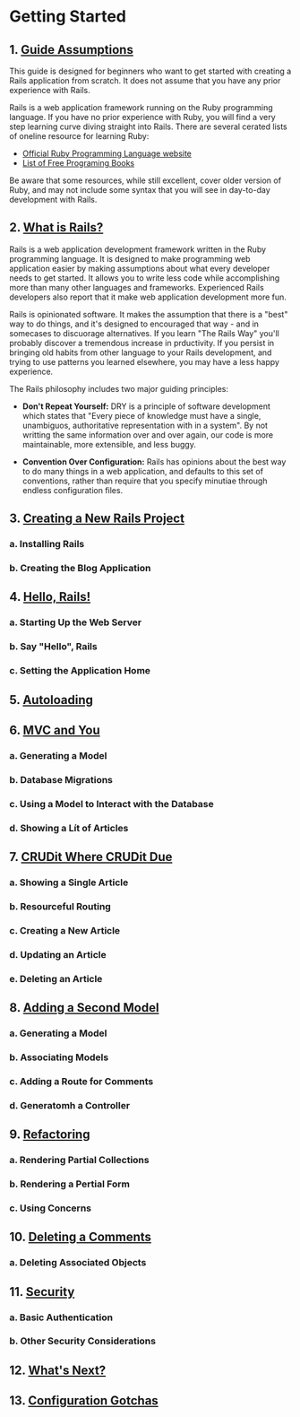 # Getting Started

## 1. <u>Guide Assumptions</u>

This guide is designed for beginners who want to get started with creating a Rails application from scratch. It does not assume that you have any prior experience with Rails.

Rails is a web application framework running on the Ruby programming language. If you have no prior experience with Ruby, you will find a very step learning curve diving straight into Rails. There are several cerated lists of oneline resource for learning Ruby:
- [Official Ruby Programming Language website](https://www.ruby-lang.org/en/documentation/)
- [List of Free Programing Books](https://github.com/EbookFoundation/free-programming-books/blob/main/books/free-programming-books-langs.md#ruby)

Be aware that some resources, while still excellent, cover older version of Ruby, and may not include some syntax that you will see in day-to-day development with Rails.

## 2. <u>What is Rails?</u>

Rails is a web application development framework written in the Ruby programming language. It is designed to make programming web application easier by making assumptions about what every developer needs to get started. It allows you to write less code while accomplishing more than many other languages and frameworks. Experienced Rails developers also report that it make web application development more fun.

Rails is opinionated software. It makes the assumption that there is a "best" way to do things, and it's designed to encouraged that way - and in somecases to discuorage alternatives. If you learn "The Rails Way" you'll probably discover a tremendous increase in prductivity. If you persist in bringing old habits from other language to your Rails development, and trying to use patterns you learned elsewhere, you may have a less happy experience.

The Rails philosophy includes two major guiding principles:

- <b>Don't Repeat Yourself:</b> DRY is a principle of software development which states that "Every piece of knowledge must have a single, unambiguos, authoritative representation with in a system". By not writting the same information over and over again, our code is more maintainable, more extensible, and less buggy.

- <b>Convention Over Configuration:</b> Rails has opinions about the best way to do many things in a web application, and defaults to this set of conventions, rather than require that you specify minutiae through endless configuration files.

## 3. <u>Creating a New Rails Project</u>

### a. Installing Rails

### b. Creating the Blog Application

## 4. <u>Hello, Rails!</u>

### a. Starting Up the Web Server

### b. Say "Hello", Rails

### c. Setting the Application Home

## 5. <u>Autoloading</u>

## 6. <u>MVC and You</u>

### a. Generating a Model

### b. Database Migrations

### c. Using a Model to Interact with the Database

### d. Showing a Lít of Articles

## 7. <u>CRUDit Where CRUDit Due</u>

### a. Showing a Single Article

### b. Resourceful Routing

### c. Creating a New Article

### d. Updating an Article

### e. Deleting an Article

## 8. <u>Adding a Second Model</u>

### a. Generating a Model

### b. Associating Models

### c. Adding a Route for Comments

### d. Generatomh a Controller

## 9. <u>Refactoring</u>

### a. Rendering Partial Collections

### b. Rendering a Pertial Form

### c. Using Concerns

## 10. <u>Deleting a Comments</u>

### a. Deleting Associated Objects

## 11. <u>Security</u>

### a. Basic Authentication

### b. Other Security Considerations

## 12. <u>What's Next?</u>

## 13. <u>Configuration Gotchas</u>
